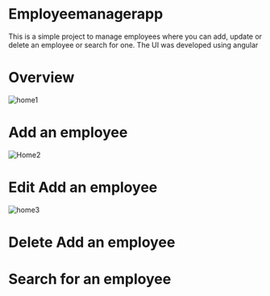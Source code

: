 # Employeemanagerapp

This is a simple project to manage employees where you can add, update or delete an employee or search for one.
The UI was developed using angular 

# Overview
![home1](https://user-images.githubusercontent.com/57743411/173598484-d9f61c07-64cf-49e5-929a-adfd2a51817d.png)


# Add an employee
![Home2](https://user-images.githubusercontent.com/57743411/173599231-331c6e70-cdcb-4bfd-8e2a-9ae99cbea811.png)


# Edit Add an employee
![home3](https://user-images.githubusercontent.com/57743411/173599398-4a851f57-2240-4f19-9f0f-9cccac357edc.png)


# Delete Add an employee



# Search for an employee
